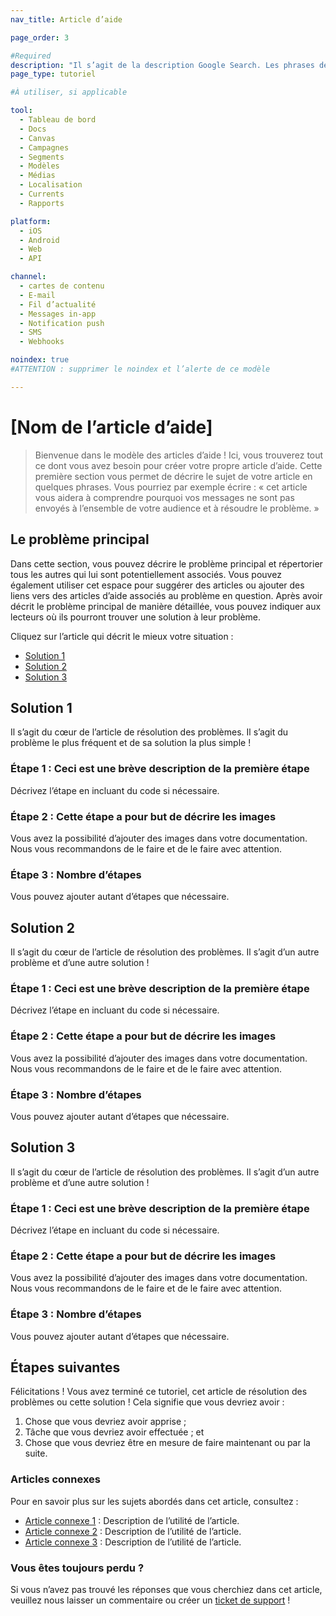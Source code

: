 ```yaml
---
nav_title: Article d’aide

page_order: 3

#Required
description: "Il s’agit de la description Google Search. Les phrases de plus de 160 caractères seront tronquées… soyez concis !"
page_type: tutoriel

#À utiliser, si applicable

tool:
  - Tableau de bord
  - Docs
  - Canvas
  - Campagnes
  - Segments
  - Modèles
  - Médias
  - Localisation
  - Currents
  - Rapports

platform:
  - iOS
  - Android
  - Web
  - API

channel:
  - cartes de contenu
  - E-mail
  - Fil d’actualité
  - Messages in-app
  - Notification push
  - SMS
  - Webhooks

noindex: true
#ATTENTION : supprimer le noindex et l’alerte de ce modèle

---
```


# [Nom de l’article d’aide]

> Bienvenue dans le modèle des articles d’aide ! Ici, vous trouverez tout ce dont vous avez besoin pour créer votre propre article d’aide. Cette première section vous permet de décrire le sujet de votre article en quelques phrases. Vous pourriez par exemple écrire : « cet article vous aidera à comprendre pourquoi vos messages ne sont pas envoyés à l’ensemble de votre audience et à résoudre le problème. »

## Le problème principal

Dans cette section, vous pouvez décrire le problème principal et répertorier tous les autres qui lui sont potentiellement associés. Vous pouvez également utiliser cet espace pour suggérer des articles ou ajouter des liens vers des articles d’aide associés au problème en question. Après avoir décrit le problème principal de manière détaillée, vous pouvez indiquer aux lecteurs où ils pourront trouver une solution à leur problème.

Cliquez sur l’article qui décrit le mieux votre situation :
- [Solution 1](#solution-1)
- [Solution 2](#solution-2)
- [Solution 3](#solution-3)

## Solution 1

Il s’agit du cœur de l’article de résolution des problèmes. Il s’agit du problème le plus fréquent et de sa solution la plus simple !

### Étape 1 : Ceci est une brève description de la première étape

Décrivez l’étape en incluant du code si nécessaire.

### Étape 2 : Cette étape a pour but de décrire les images

Vous avez la possibilité d’ajouter des images dans votre documentation. Nous vous recommandons de le faire et de le faire avec attention.

### Étape 3 : Nombre d’étapes

Vous pouvez ajouter autant d’étapes que nécessaire.

## Solution 2

Il s’agit du cœur de l’article de résolution des problèmes. Il s’agit d’un autre problème et d’une autre solution !

### Étape 1 : Ceci est une brève description de la première étape

Décrivez l’étape en incluant du code si nécessaire.

### Étape 2 : Cette étape a pour but de décrire les images

Vous avez la possibilité d’ajouter des images dans votre documentation. Nous vous recommandons de le faire et de le faire avec attention.

### Étape 3 : Nombre d’étapes

Vous pouvez ajouter autant d’étapes que nécessaire.

## Solution 3

Il s’agit du cœur de l’article de résolution des problèmes. Il s’agit d’un autre problème et d’une autre solution !

### Étape 1 : Ceci est une brève description de la première étape

Décrivez l’étape en incluant du code si nécessaire.

### Étape 2 : Cette étape a pour but de décrire les images

Vous avez la possibilité d’ajouter des images dans votre documentation. Nous vous recommandons de le faire et de le faire avec attention.

### Étape 3 : Nombre d’étapes

Vous pouvez ajouter autant d’étapes que nécessaire.

## Étapes suivantes

Félicitations ! Vous avez terminé ce tutoriel, cet article de résolution des problèmes ou cette solution ! Cela signifie que vous devriez avoir :
1. Chose que vous devriez avoir apprise ;
2. Tâche que vous devriez avoir effectuée ; et
3. Chose que vous devriez être en mesure de faire maintenant ou par la suite.

### Articles connexes

Pour en savoir plus sur les sujets abordés dans cet article, consultez :
- [Article connexe 1](#solution-1) : Description de l’utilité de l’article.
- [Article connexe 2](#solution-2) : Description de l’utilité de l’article.
- [Article connexe 3](#solution-3) : Description de l’utilité de l’article.

### Vous êtes toujours perdu ?

Si vous n’avez pas trouvé les réponses que vous cherchiez dans cet article, veuillez nous laisser un commentaire ou créer un [ticket de support][support] !

[support]: {{site.baseurl}}/braze_support/